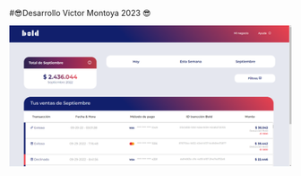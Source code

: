 #😎Desarrollo Victor Montoya 2023 😎


![Contact Glass](https://github.com/victormontoya1991/frontendvjmb/blob/main/react-frontendvjmb/src/assets/img/1.png)